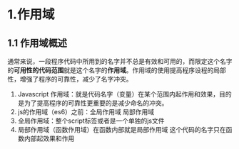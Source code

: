# 1.作用域

## 1.1 作用域概述

通常来说，一段程序代码中所用到的名字并不总是有效和可用的，而限定这个名字的**可用性的代码范围**就是这个名字的**作用域**。作用域的使用提高程序设程的局部性，增强了程序的可靠性，减少了名字冲突。

1. Javascript 作用域：就是代码名字（变量）在某个范围内起作用和效果，目的是为了提高程序的可靠性更重要的是减少命名的冲突。
2. js的作用域（es6）之前：全局作用域 局部作用域
3. 全局作用域：整个script标签或者是一个单独的js文件
4. 局部作用域（函数作用域）在函数内部就是局部作用域 这个代码的名字只在函数内部起效果和作用